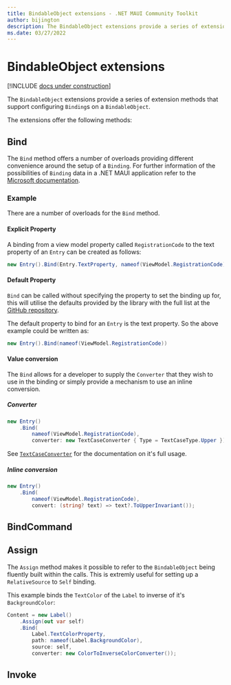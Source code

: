 ```yaml
---
title: BindableObject extensions - .NET MAUI Community Toolkit
author: bijington
description: The BindableObject extensions provide a series of extension methods that support configuring Bindings on a BindableObject.
ms.date: 03/27/2022
---
```


# BindableObject extensions

[!INCLUDE [docs under construction](../includes/preview-note.md)]

The `BindableObject` extensions provide a series of extension methods that support configuring `Binding`s on a `BindableObject`.

The extensions offer the following methods:

## Bind

The `Bind` method offers a number of overloads providing different convenience around the setup of a `Binding`. For further information of the possibilities of `Binding` data in a .NET MAUI application refer to the [Microsoft documentation](/dotnet/maui/fundamentals/data-binding/).

### Example

There are a number of overloads for the `Bind` method.

#### Explicit Property

A binding from a view model property called `RegistrationCode` to the text property of an `Entry` can be created as follows:

```csharp
new Entry().Bind(Entry.TextProperty, nameof(ViewModel.RegistrationCode))
```

#### Default Property

`Bind` can be called without specifying the property to set the binding up for, this will utilise the defaults provided by the library with the full list at the [GitHub repository](https://github.com/CommunityToolkit/Maui.Markup/blob/523ff96160889f0806f7686e25c5d651fa7d8b7e/src/CommunityToolkit.Maui.Markup/DefaultBindableProperties.cs). 

The default property to bind for an `Entry` is the text property. So the above example could be written as:

```csharp
new Entry().Bind(nameof(ViewModel.RegistrationCode))
```

#### Value conversion

The `Bind` allows for a developer to supply the `Converter` that they wish to use in the binding or simply provide a mechanism to use an inline conversion.

##### Converter

```csharp
new Entry()
    .Bind(
        nameof(ViewModel.RegistrationCode),
        converter: new TextCaseConverter { Type = TextCaseType.Upper });
```

See [`TextCaseConverter`](../../converters/text-case-converter.md) for the documentation on it's full usage.

##### Inline conversion

```csharp
new Entry()
    .Bind(
        nameof(ViewModel.RegistrationCode),
        convert: (string? text) => text?.ToUpperInvariant());
```

## BindCommand

## Assign

The `Assign` method makes it possible to refer to the `BindableObject` being fluently built within the calls. This is extremly useful for setting up a `RelativeSource` to `Self` binding.

This example binds the `TextColor` of the `Label` to inverse of it's `BackgroundColor`:

```csharp
Content = new Label()
    .Assign(out var self)
    .Bind(
        Label.TextColorProperty,
        path: nameof(Label.BackgroundColor),
        source: self,
        converter: new ColorToInverseColorConverter());
```

## Invoke